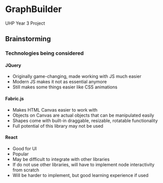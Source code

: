 # GraphBuilder
UHP Year 3 Project

## Brainstorming

### Technologies being considered

#### JQuery 
* Originally game-changing, made working with JS much easier
* Modern JS makes it not as essential anymore
* Still makes some things easier like CSS animations

#### Fabric.js 
* Makes HTML Canvas easier to work with 
* Objects on Canvas are actual objects that can be manipulated easily
* Shapes come with built-in draggable, resizable, rotatable functionality
* Full potential of this library may not be used

#### React 
* Good for UI
* Popular
* May be difficult to integrate with other libraries
* If do not use other libraries, will have to implement node interactivity from scratch
* Will be harder to implement, but good learning experience if used 

